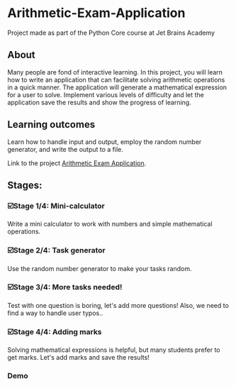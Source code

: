 # Arithmetic-Exam-Application
Project made as part of the Python Core course at Jet Brains Academy

## About
Many people are fond of interactive learning. In this project, you will learn how to write an application that can facilitate solving arithmetic operations in a quick manner. 
The application will generate a mathematical expression for a user to solve. 
Implement various levels of difficulty and let the application save the results and show the progress of learning.

## Learning outcomes
Learn how to handle input and output, employ the random number generator, and write the output to a file.

Link to the project [Arithmetic Exam Application]([https://hyperskill.org/projects/78](https://hyperskill.org/projects/173)).

## Stages:
### :ballot_box_with_check:Stage 1/4: Mini-calculator
Write a mini calculator to work with numbers and simple mathematical operations. 
### :ballot_box_with_check:Stage 2/4: Task generator
Use the random number generator to make your tasks random. 
### :ballot_box_with_check:Stage 3/4: More tasks needed!
Test with one question is boring, let's add more questions! Also, we need to find a way to handle user typos.. 
### :ballot_box_with_check:Stage 4/4: Adding marks
Solving mathematical expressions is helpful, but many students prefer to get marks. Let's add marks and save the results!  

### Demo
